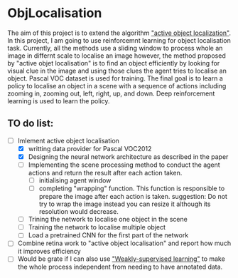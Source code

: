 # ObjLocalisation

The aim of this project is to extend the algorithm ["active object localization"](https://arxiv.org/abs/1511.06015). In this project, I am going to use reinforcemnt learning for object localisation task. Currently, all the methods use a sliding window to process whole an image in differnt scale to localise an image however, the method proposed by "active objet localisation" is to find an object efficiently by looking for visual clue in the image and using those clues the agent tries to localise an object. Pascal VOC dataset is used for training. The final goal is to learn a policy to localise an object in a scene with a sequence of actions including zooming in, zooming out, left, right, up, and down. Deep reinforcement learning is used to learn the policy.

## TO do list:

- [ ] Imlement active object localisation
  - [x] writting data provider for Pascal VOC2012
  - [x] Designing the neural network architecture as described in the paper
  - [ ] Implementing the scene processing method to conduct the agent actions and return the result after each action taken.
    - [ ] initialising agent window
    - [ ] completing "wrapping" function. This function is responsible to prepare the image after each action is taken. 
       suggestion: Do not try to wrap the image instead you can resize it although its resolution would decrease. 
  - [ ] Trining the network to localise one object in the scene
  - [ ] Training the network to localise multiple object
  - [ ] Load a pretrained CNN for the first part of the network
- [ ] Combine retina work to "active object localisation" and report how much it improves efficiency  
- [ ] Would be grate if I can also use ["Weakly-supervised learning"](http://leon.bottou.org/publications/pdf/cvpr-2015.pdf) to make the whole process independent from needing to have annotated data.  
